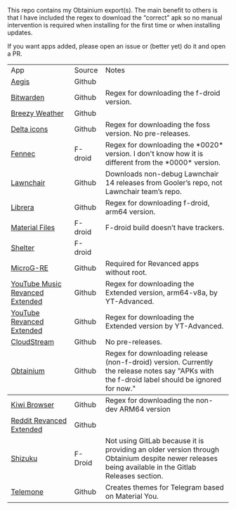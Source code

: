 This repo contains my Obtainium export(s). The main benefit to others is
that I have included the regex to download the “correct” apk so no
manual intervention is required when installing for the first time or
when installing updates.

If you want apps added, please open an issue or (better yet) do it and open a PR.

<table>
<tbody>
<tr class="odd">
<td>App</td>
<td>Source</td>
<td>Notes</td>
</tr>
<tr class="even">
<td><a href="https://github.com/beemdevelopment/Aegis">Aegis</a></td>
<td>Github</td>
<td></td>
</tr>
<tr class="odd">
<td><a href="https://github.com/bitwarden/mobile">Bitwarden</a></td>
<td>Github</td>
<td>Regex for downloading the f-droid version.</td>
</tr>
<tr class="even">
<td><a href="https://github.com/breezy-weather/breezy-weather">Breezy Weather</a></td>
<td>Github</td>
<td></td>
</tr>
<tr class="odd">
<td><a href="https://github.com/Delta-Icons/android">Delta icons</a></td>
<td>Github</td>
<td>Regex for downloading the foss version. No pre-releases.</td>
</tr>
<tr class="even">
<td><a href="https://f-droid.org/packages/org.mozilla.fennec_fdroid">Fennec</a></td>
<td>F-droid</td>
<td>Regex for downloading the *0020* version. I don't know how it is different from the *0000* version.</td>
</tr>
<tr class="odd">
<td><a href="https://github.com/Goooler/LawnchairRelease">Lawnchair</a></td>
<td>Github</td>
<td>Downloads non-debug Lawnchair 14 releases from Gooler’s repo, not
Lawnchair team’s repo.</td>
</tr>
<tr class="even">
<td><a href="https://github.com/foobnix/LibreraReader">Librera</a></td>
<td>Github</td>
<td>Regex for downloading f-droid, arm64 version. </td>
</tr>
<tr class="odd">
<td><a href="https://f-droid.org/packages/me.zhanghai.android.files">Material Files</a></td>
<td>F-droid</td>
<td>F-droid build doesn’t have trackers.</td>
</tr>
<tr class="even">
<td><a href="https://f-droid.org/packages/net.typeblog.shelter">Shelter</a></td>
<td>F-droid</td>
<td></td>
</tr>
<tr class="odd">
<td><a href="https://github.com/WSTxda/MicroG-RE">MicroG-RE</a></td>
<td>Github</td>
<td>Required for Revanced apps without root.</td>
</tr>
<tr class="even">
<td><a href="https://github.com/revanced-apks/build-apps">YouTube Music Revanced Extended</a></td>
<td>Github</td>
<td>Regex for downloading the Extended version, arm64-v8a, by YT-Advanced.</td>
</tr>
<tr class="odd">
<td><a href="https://github.com/revanced-apks/build-apps">YouTube Revanced Extended</a></td>
<td>Github</td>
<td>Regex for downloading the Extended version by YT-Advanced.</td>
</tr>
<tr class="even">
<td><a href="https://github.com/recloudstream/cloudstream">CloudStream</a></td>
<td>Github</td>
<td>No pre-releases.</td>
</tr>
<tr class="odd">
<td><a href="https://github.com/ImranR98/Obtainium">Obtainium</td>
<td>Github</td>
<td>Regex for downloading release (non-f-droid) version. Currently the release notes say "APKs with the f-droid label should be ignored for now." </td>
</tr>
</tbody>
  <tr class="even">
<td><a href="https://github.com/kiwibrowser/src.next">Kiwi Browser</a></td>
<td>Github</td>
<td>Regex for downloading the non-dev ARM64 version</td>
</tr>
<tr class="odd">
<td><a href="https://github.com/FrenchToucan/autobuild-Reddit-ReX">Reddit Revanced Extended</a></td>
<td>Github</td>
<td></td>
</tr>
<tr class="even">
<td><a href="https://github.com/RikkaApps/Shizuku">Shizuku</a></td>
<td>F-Droid</td>
<td>Not using GitLab because it is providing an older version through Obtainium despite newer releases being available in the Gitlab Releases section.</td>
</tr>
<tr class="odd">
<td><a href="https://github.com/Number869/Telemone">Telemone</td>
<td>Github</td>
<td>Creates themes for Telegram based on Material You.</td>
</tr>
</tbody>
</table>
